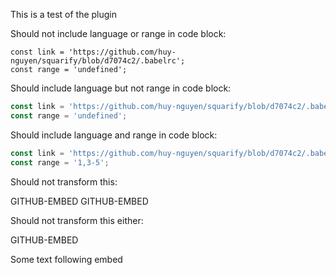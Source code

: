 This is a test of the plugin

Should not include language or range in code block:

```
const link = 'https://github.com/huy-nguyen/squarify/blob/d7074c2/.babelrc';
const range = 'undefined';
```

Should include language but not range in code block:

```javascript
const link = 'https://github.com/huy-nguyen/squarify/blob/d7074c2/.babelrc';
const range = 'undefined';
```

Should include language and range in code block:

```javascript
const link = 'https://github.com/huy-nguyen/squarify/blob/d7074c2/.babelrc';
const range = '1,3-5';
```

Should not transform this:

GITHUB-EMBED GITHUB-EMBED

Should not transform this either:

GITHUB-EMBED

Some text following embed
